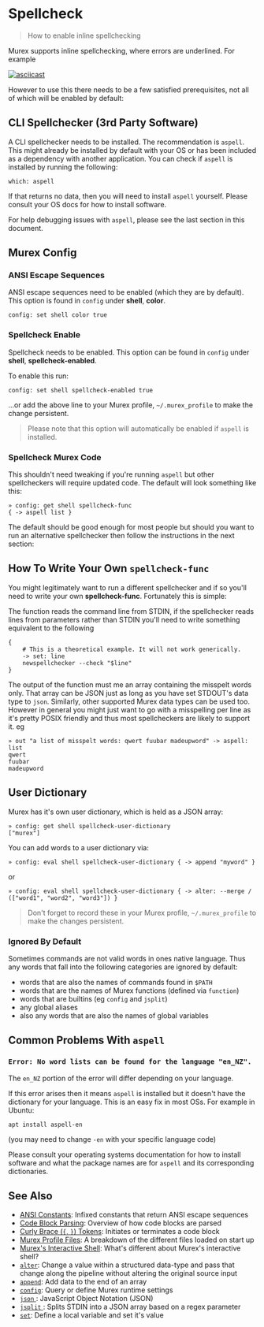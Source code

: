 # Spellcheck

> How to enable inline spellchecking

Murex supports inline spellchecking, where errors are underlined. For example

[![asciicast](https://asciinema.org/a/408024.svg)](https://asciinema.org/a/408024)

However to use this there needs to be a few satisfied prerequisites, not all of
which will be enabled by default:

## CLI Spellchecker (3rd Party Software)

A CLI spellchecker needs to be installed. The recommendation is `aspell`. This
might already be installed by default with your OS or has been included as a
dependency with another application. You can check if `aspell` is installed by
running the following:

    which: aspell

If that returns no data, then you will need to install `aspell` yourself.
Please consult your OS docs for how to install software.

For help debugging issues with `aspell`, please see the last section in this
document.

## Murex Config

### ANSI Escape Sequences

ANSI escape sequences need to be enabled (which they are by default). This
option is found in `config` under **shell**, **color**.

    config: set shell color true

### Spellcheck Enable

Spellcheck needs to be enabled. This option can be found in `config` under
**shell**, **spellcheck-enabled**.

To enable this run:

    config: set shell spellcheck-enabled true

...or add the above line to your Murex profile, `~/.murex_profile` to make
the change persistent.

> Please note that this option will automatically be enabled if `aspell` is
> installed.

### Spellcheck Murex Code

This shouldn't need tweaking if you're running `aspell` but other spellcheckers
will require updated code. The default will look something like this:

    » config: get shell spellcheck-func
    { -> aspell list }

The default should be good enough for most people but should you want to run an
alternative spellchecker then follow the instructions in the next section:

## How To Write Your Own `spellcheck-func`

You might legitimately want to run a different spellchecker and if so you'll
need to write your own **spellcheck-func**. Fortunately this is simple:

The function reads the command line from STDIN, if the spellchecker reads lines
from parameters rather than STDIN you'll need to write something equivalent to
the following

    {
        # This is a theoretical example. It will not work generically.
        -> set: line
        newspellchecker --check "$line"
    }

The output of the function must me an array containing the misspelt words only.
That array can be JSON just as long as you have set STDOUT's data type to
`json`. Similarly, other supported Murex data types can be used too. However
in general you might just want to go with a misspelling per line as it's pretty
POSIX friendly and thus most spellcheckers are likely to support it. eg

    » out "a list of misspelt words: qwert fuubar madeupword" -> aspell: list
    qwert
    fuubar
    madeupword

## User Dictionary

Murex has it's own user dictionary, which is held as a JSON array:

    » config: get shell spellcheck-user-dictionary
    ["murex"]

You can add words to a user dictionary via:

    » config: eval shell spellcheck-user-dictionary { -> append "myword" }

or

    » config: eval shell spellcheck-user-dictionary { -> alter: --merge / (["word1", "word2", "word3"]) }

> Don't forget to record these in your Murex profile, `~/.murex_profile` to
> make the changes persistent.

### Ignored By Default

Sometimes commands are not valid words in ones native language. Thus any words
that fall into the following categories are ignored by default:

- words that are also the names of commands found in `$PATH`
- words that are the names of Murex functions (defined via `function`)
- words that are builtins (eg `config` and `jsplit`)
- any global aliases
- also any words that are also the names of global variables

## Common Problems With `aspell`

### `Error: No word lists can be found for the language "en_NZ".`

The `en_NZ` portion of the error will differ depending on your language.

If this error arises then it means `aspell` is installed but it doesn't have
the dictionary for your language. This is an easy fix in most OSs. For example
in Ubuntu:

    apt install aspell-en

(you may need to change `-en` with your specific language code)

Please consult your operating systems documentation for how to install software
and what the package names are for `aspell` and its corresponding dictionaries.

## See Also

- [ANSI Constants](/user-guide/ansi.md):
  Infixed constants that return ANSI escape sequences
- [Code Block Parsing](/user-guide/code-block.md):
  Overview of how code blocks are parsed
- [Curly Brace (`{`, `}`) Tokens](/parser/curly-brace.md):
  Initiates or terminates a code block
- [Murex Profile Files](/user-guide/profile.md):
  A breakdown of the different files loaded on start up
- [Murex's Interactive Shell](/user-guide/interactive-shell.md):
  What's different about Murex's interactive shell?
- [`alter`](/commands/alter.md):
  Change a value within a structured data-type and pass that change along the pipeline without altering the original source input
- [`append`](/commands/append.md):
  Add data to the end of an array
- [`config`](/commands/config.md):
  Query or define Murex runtime settings
- [`json` ](/types/json.md):
  JavaScript Object Notation (JSON)
- [`jsplit` ](/commands/jsplit.md):
  Splits STDIN into a JSON array based on a regex parameter
- [`set`](/commands/set.md):
  Define a local variable and set it's value
